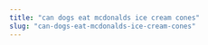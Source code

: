 ```yaml
---
title: "can dogs eat mcdonalds ice cream cones"
slug: "can-dogs-eat-mcdonalds-ice-cream-cones"
---
```


